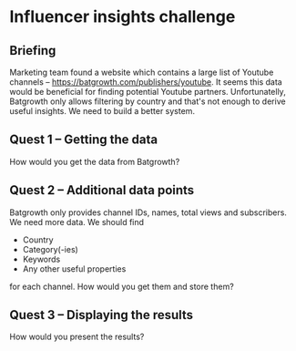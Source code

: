 # Influencer insights challenge

## Briefing

Marketing team found a website which contains a large list of Youtube channels – https://batgrowth.com/publishers/youtube. It seems this data would be beneficial for finding potential Youtube partners. Unfortunatelly, Batgrowth only allows filtering by country and that's not enough to derive useful insights. We need to build a better system.

## Quest 1 – Getting the data

How would you get the data from Batgrowth?

## Quest 2 – Additional data points

Batgrowth only provides channel IDs, names, total views and subscribers. We need more data. We should find

- Country
- Category(-ies)
- Keywords
- Any other useful properties

for each channel. How would you get them and store them?

## Quest 3 – Displaying the results

How would you present the results?
